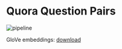 # Quora Question Pairs

![pipeline]('src/pipeline.png')


GloVe embeddings: [download](http://nlp.stanford.edu/data/glove.6B.zip)